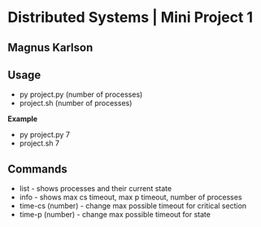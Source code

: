# Distributed Systems | Mini Project 1
## Magnus Karlson

## Usage
* py project.py (number of processes)
* project.sh (number of processes)  

**Example**   
* py project.py 7  
* project.sh 7  

## Commands
* list - shows processes and their current state
* info - shows max cs timeout, max p timeout, number of processes
* time-cs (number) - change max possible timeout for critical section
* time-p (number) - change max possible timeout for state

